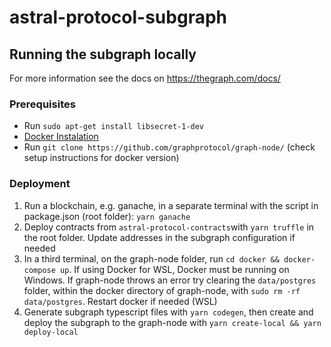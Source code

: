# astral-protocol-subgraph

## Running the subgraph locally

For more information see the docs on https://thegraph.com/docs/

### Prerequisites

- Run `sudo apt-get install libsecret-1-dev`
- [Docker Instalation](https://docs.docker.com/install/linux/docker-ce/debian/)
- Run `git clone https://github.com/graphprotocol/graph-node/` (check setup instructions for docker version)

### Deployment

1. Run a blockchain, e.g. ganache, in a separate terminal with the script in package.json (root folder): `yarn ganache`
2. Deploy contracts from `astral-protocol-contracts`with `yarn truffle` in the root folder. Update addresses in the subgraph configuration if needed
3. In a third terminal, on the graph-node folder, run `cd docker && docker-compose up`. If using Docker for WSL, Docker must be running on Windows. If graph-node throws an error try clearing the `data/postgres` folder, within the docker directory of graph-node, with `sudo rm -rf data/postgres`. Restart docker if needed (WSL)
4. Generate subgraph typescript files with `yarn codegen`, then create and deploy the subgraph to the graph-node with `yarn create-local && yarn deploy-local`
